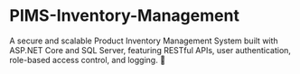 # PIMS-Inventory-Management
A secure and scalable Product Inventory Management System built with ASP.NET Core and SQL Server, featuring RESTful APIs, user authentication, role-based access control, and logging. 🚀
